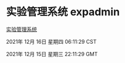# 实验管理系统 expadmin
[实验管理系统](http://59.174.25.102:56808/expadmin-782313d2-e1b1-4ea7-932e-3a55e6a1a4d0/)

2021年 12月 16日 星期四 06:11:29 CST

2021年 12月 15日 星期三 22:11:29 GMT
